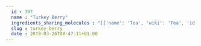 ```yaml
---
  id : 397
  name : "Turkey Berry"
  ingredients_sharing_molecules : "[{'name': 'Tea', 'wiki': 'Tea', 'id': 310, 'category': 'Plant', 'common_molecules': [8175, 5367706, 5283349, 5284507, 5352438, 5363388, 8130, 6549, 638014, 9895, 4133, 5281168, 5281515, 9862, 5281553, 1549778, 22311, 19602, 643731, 31289]}, {'name': 'Guava', 'wiki': 'Guava', 'id': 183, 'category': 'Fruit', 'common_molecules': [8175, 5367706, 5283349, 5284507, 5352438, 5363388, 8130, 6549, 638014, 440917, 5281168, 5281515, 9862, 5281553, 22311, 19602, 643731, 31289]}, {'name': 'Papaya', 'wiki': 'Papaya', 'id': 196, 'category': 'Fruit', 'common_molecules': [8175, 5281553, 6549, 8182, 5363388, 8130, 12403, 8222, 638014, 4133, 5281515, 9862, 12401, 12391, 1549778, 12388, 11635, 31289]}, {'name': 'Orange', 'wiki': 'Orange_(fruit)', 'id': 194, 'category': 'Fruit', 'common_molecules': [8175, 5283349, 5284507, 5352438, 5363388, 8130, 4133, 6549, 638014, 12391, 440917, 5281168, 5281515, 9862, 5281553, 22311, 31289]}, {'name': 'Tomato', 'wiki': 'Tomato', 'id': 364, 'category': 'Vegetable Fruit', 'common_molecules': [8175, 5283349, 8182, 5363388, 8130, 6549, 638014, 9895, 4133, 5281168, 5281515, 9862, 1549778, 5283335, 19602, 643731, 31289]}]"
  slug : turkey-berry
  date : 2019-03-26T08:47:11+01:00
---
```




